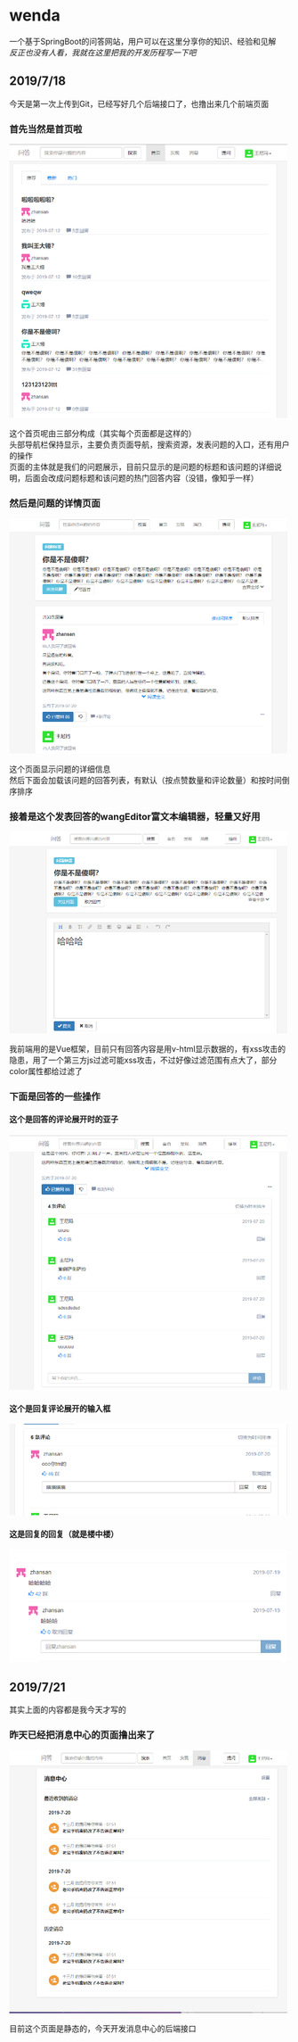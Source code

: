 # wenda
  一个基于SpringBoot的问答网站，用户可以在这里分享你的知识、经验和见解  
  *反正也没有人看，我就在这里把我的开发历程写一下吧*
  
  ## 2019/7/18
  今天是第一次上传到Git，已经写好几个后端接口了，也撸出来几个前端页面
  ### 首先当然是首页啦
  <img src="https://github.com/ggbbone/img/blob/master/img/1563671360(1).png" style="max-width:500px;max-width:500px;"/>
  
  这个首页呢由三部分构成（其实每个页面都是这样的）  
  头部导航栏保持显示，主要负责页面导航，搜索资源，发表问题的入口，还有用户的操作  
  页面的主体就是我们的问题展示，目前只显示的是问题的标题和该问题的详细说明，后面会改成问题标题和该问题的热门回答内容（没错，像知乎一样）  
  
  ### 然后是问题的详情页面
  <img src="https://github.com/ggbbone/img/blob/master/img/1563671431(1).png?raw=true" style="max-width:500px;max-width:500px;"/>
  
  这个页面显示问题的详细信息  
  然后下面会加载该问题的回答列表，有默认（按点赞数量和评论数量）和按时间倒序排序  
  ### 接着是这个发表回答的wangEditor富文本编辑器，轻量又好用
  <img src="https://github.com/ggbbone/img/blob/master/img/1563671471(1).png?raw=true" style="max-width:500px;max-width:500px;"/>
  
  我前端用的是Vue框架，目前只有回答内容是用v-html显示数据的，有xss攻击的隐患，用了一个第三方js过滤可能xss攻击，不过好像过滤范围有点大了，部分color属性都给过滤了  
 
  ### 下面是回答的一些操作
  
  #### 这个是回答的评论展开时的亚子
  <img src="https://github.com/ggbbone/img/blob/master/img/1563671502(1).png?raw=true" style="max-width:500px;max-width:500px;"/>
  
  #### 这个是回复评论展开的输入框
  <img src="https://github.com/ggbbone/img/blob/master/img/1563671541(1).png?raw=true" style="max-width:500px;max-width:500px;"/>
  
  #### 这是回复的回复（就是楼中楼）
  <img src="https://github.com/ggbbone/img/blob/master/img/1563671573(1).png?raw=true" style="max-width:500px;max-width:500px;"/>
  
  ## 2019/7/21
  其实上面的内容都是我今天才写的
  
  ### 昨天已经把消息中心的页面撸出来了
  <img src="https://github.com/ggbbone/img/blob/master/img/1563673878(1).png?raw=true" style="max-width:500px;max-width:500px;"/>
  
  目前这个页面是静态的，今天开发消息中心的后端接口
  
  
  
